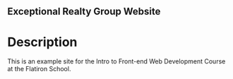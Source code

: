 Exceptional Realty Group Website
---

# Description

This is an example site for the Intro to Front-end Web Development Course
at the Flatiron School.
 
